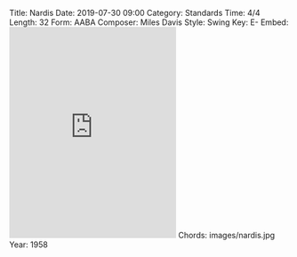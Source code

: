 Title: Nardis
Date: 2019-07-30 09:00
Category: Standards
Time: 4/4
Length: 32
Form: AABA
Composer: Miles Davis
Style: Swing
Key: E-
Embed: <iframe src="https://open.spotify.com/embed/playlist/2NhqDr8168WIdhT7rXRBV1" width="300" height="380" frameborder="0" allowtransparency="true" allow="encrypted-media"></iframe>
Chords: images/nardis.jpg
Year: 1958
